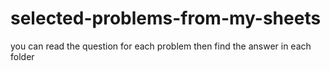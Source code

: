 # selected-problems-from-my-sheets
you can read the question for each problem then find the answer in each folder  
